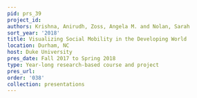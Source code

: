 ```yaml
---
pid: prs_39
project_id: 
authors: Krishna, Anirudh, Zoss, Angela M. and Nolan, Sarah
sort_year: '2018'
title: Visualizing Social Mobility in the Developing World
location: Durham, NC
host: Duke University
pres_date: Fall 2017 to Spring 2018
type: Year-long research-based course and project
pres_url: 
order: '038'
collection: presentations
---
```

